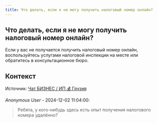 ```yaml
---
title: Что делать, если я не могу получить налоговый номер онлайн?
---
```


## Что делать, если я не могу получить налоговый номер онлайн?

Если у вас не получается получить налоговый номер онлайн, воспользуйтесь услугами налоговой инспекции на месте или обратитесь в консультационное бюро.

## Контекст

Источник: [Чат БИЗНЕС / ИП 💰 Грузия](https://t.me/ip_ge)

_Anonymous User_ - 2024-12-02 11:04:00:

> Ребята, у кого-нибудь здесь есть опыт получения налогового номера удалённо?
